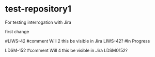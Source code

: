 # test-repository1
For testing interrogation with Jira

first change

#LIWS-42 #comment Will 2 this be visible in Jira LIWS-42? #In Progress

LDSM-152 #comment Will 4 this be visible in Jira LDSM0152?


